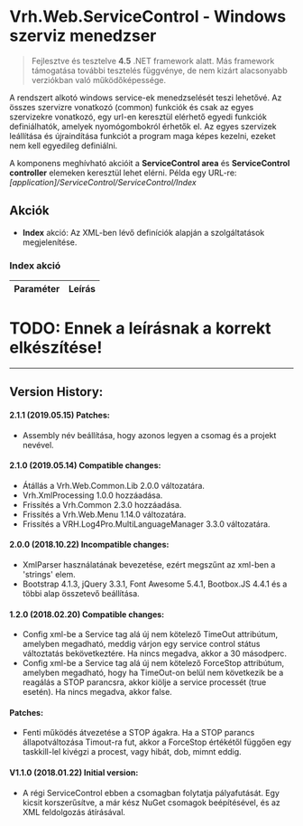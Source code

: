 ﻿# Vrh.Web.ServiceControl - Windows szerviz menedzser
> Fejlesztve és tesztelve **4.5** .NET framework alatt. Más framework támogatása további tesztelés függvénye, 
> de nem kizárt alacsonyabb verziókban való működőképessége.

A rendszert alkotó windows service-ek menedzselését teszi lehetővé. 
Az összes szervizre vonatkozó (common) funkciók és csak az egyes 
szervizekre vonatkozó, egy url-en keresztül elérhető egyedi funkciók 
definiálhatók, amelyek nyomógombokról érhetők el. 
Az egyes szervizek leállítása és újraindítása funkciót a program maga 
képes kezelni, ezeket nem kell egyedileg definiálni.

A komponens meghívható akcióit a **ServiceControl area** és **ServiceControl controller** 
elemeken keresztül lehet elérni.
Példa egy URL-re: *[application]/ServiceControl/ServiceControl/Index*

## Akciók
* **Index** akció: Az XML-ben lévő definíciók alapján a szolgáltatások megjelenítése.

### Index akció
Paraméter|Leírás
:----|:------

# TODO: Ennek a leírásnak a korrekt elkészítése!

****
## Version History:

#### 2.1.1 (2019.05.15) Patches:
- Assembly név beállítása, hogy azonos legyen a csomag és a projekt nevével.

#### 2.1.0 (2019.05.14) Compatible changes:
- Átállás a Vrh.Web.Common.Lib 2.0.0 változatára.
- Vrh.XmlProcessing 1.0.0 hozzáadása.
- Frissítés a Vrh.Common 2.3.0 hozzáadása.
- Frissítés a Vrh.Web.Menu 1.14.0 változatára.
- Frissítés a VRH.Log4Pro.MultiLanguageManager 3.3.0 változatára.

#### 2.0.0 (2018.10.22) Incompatible changes:
- XmlParser használatának bevezetése, ezért megszűnt az xml-ben a 'strings' elem.
- Bootstrap 4.1.3, jQuery 3.3.1, Font Awesome 5.4.1, Bootbox.JS 4.4.1 és a többi alap összetevő beállítása.

#### 1.2.0 (2018.02.20) Compatible changes:
- Config xml-be a Service tag alá új nem kötelező TimeOut attribútum, amelyben megadható, meddig várjon egy service control státus változtatás bekövetkeztére. Ha nincs megadva, akkor a 30 másodperc.
- Config xml-be a Service tag alá új nem kötelező ForceStop attribútum, amelyben megadható, hogy ha TimeOut-on belül nem következik be a reagálás a STOP parancsra, akkor kiölje a service processét (true esetén). Ha nincs megadva, akkor false.

#### Patches:
- Fenti működés átvezetése a STOP ágakra. Ha a STOP parancs állapotváltozása Timout-ra fut, akkor a ForceStop értékétől függően egy taskkill-lel kivégzi a procest, vagy hibát, dob, mimnt eddig.

#### V1.1.0 (2018.01.22) Initial version:
- A régi ServiceControl ebben a csomagban folytatja pályafutását. Egy kicsit korszerűsítve, a már kész 
NuGet csomagok beépítésével, és az XML feldolgozás átírásával.


